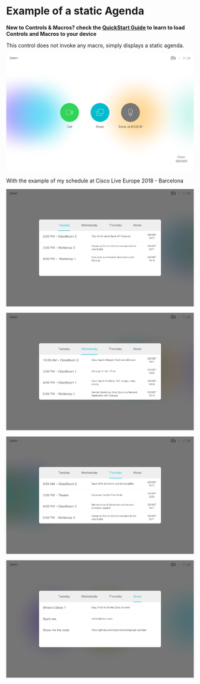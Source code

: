 # Example of a static Agenda

**New to Controls & Macros? check the [QuickStart Guide](../../docs/QuickStart.md) to learn to load Controls and Macros to your device**


This control does not invoke any macro, simply displays a static agenda.

![](./Touch10-Home.png)


With the example of my schedule at Cisco Live Europe 2018 - Barcelona

![](./Agenda-CLEUR-Tuesday.png)

![](./Agenda-CLEUR-Wednesday.png)

![](./Agenda-CLEUR-Thursday.png)

![](./Agenda-CLEUR-About.png)
